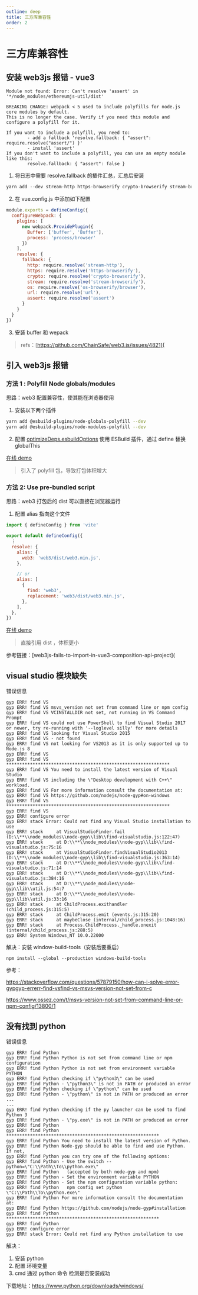 ```yaml
---
outline: deep
title: 三方库兼容性
order: 2
---
```


# 三方库兼容性

## 安装 web3js 报错 - vue3

```shell
Module not found: Error: Can't resolve 'assert' in '*/node_modules/ethereumjs-util/dist'

BREAKING CHANGE: webpack < 5 used to include polyfills for node.js core modules by default.
This is no longer the case. Verify if you need this module and configure a polyfill for it.

If you want to include a polyfill, you need to:
        - add a fallback 'resolve.fallback: { "assert": require.resolve("assert/") }'
        - install 'assert'
If you don't want to include a polyfill, you can use an empty module like this:
        resolve.fallback: { "assert": false }
```

1. 将日志中需要 resolve.fallback 的插件汇总，汇总后安装

```javascript
yarn add --dev stream-http https-browserify crypto-browserify stream-browserify os-browserify url assert
```

2. 在 vue.config.js 中添加如下配置

```javascript
module.exports = defineConfig({
  configureWebpack: {
    plugins: [
      new webpack.ProvidePlugin({
        Buffer: ['buffer', 'Buffer'],
        process: 'process/browser'
      })
    ],
    resolve: {
      fallback: {
        http: require.resolve('stream-http'),
        https: require.resolve('https-browserify'),
        crypto: require.resolve('crypto-browserify'),
        stream: require.resolve('stream-browserify'),
        os: require.resolve('os-browserify/browser'),
        url: require.resolve('url'),
        assert: require.resolve('assert')
      }
    }
  }
})
```

3. 安装 buffer 和 wepack

> refs：[https://github.com/ChainSafe/web3.js/issues/4821](

## 引入 web3js 报错

### 方法 1 : Polyfill Node globals/modules

思路：web3 配置兼容性，使其能在浏览器使用

1. 安装以下两个插件

```bash
yarn add @esbuild-plugins/node-globals-polyfill --dev
yarn add @esbuild-plugins/node-modules-polyfill --dev
```

2. 配置 [optimizeDeps.esbuildOptions](https://vitejs.dev/config/#optimizedeps-esbuildoptions) 使用 ESBuild 插件，通过 define 替换 globalThis

[在线 demo ](https://stackblitz.com/edit/vue3-web3-demo-ffecex?file=vite.config.ts)

> 引入了 polyfill 包，导致打包体积增大

### 方法 2: Use pre-bundled script

思路：web3 打包后的 dist 可以直接在浏览器运行

1. 配置 alias 指向这个文件

```javascript
import { defineConfig } from 'vite'

export default defineConfig({
  ⋮
  resolve: {
    alias: {
      web3: 'web3/dist/web3.min.js',
    },

    // or
    alias: [
      {
        find: 'web3',
        replacement: 'web3/dist/web3.min.js',
      },
    ],
  },
})
```

[在线 demo](https://stackblitz.com/edit/vue3-web3-demo-w1lkev?file=vite.config.ts)

> 直接引用 dist ，体积更小

参考链接：[web3js-fails-to-import-in-vue3-composition-api-project](

## visual studio 模块缺失

错误信息

```shell
gyp ERR! find VS
gyp ERR! find VS msvs_version not set from command line or npm config
gyp ERR! find VS VCINSTALLDIR not set, not running in VS Command Prompt
gyp ERR! find VS could not use PowerShell to find Visual Studio 2017 or newer, try re-running with '--loglevel silly' for more details
gyp ERR! find VS looking for Visual Studio 2015
gyp ERR! find VS - not found
gyp ERR! find VS not looking for VS2013 as it is only supported up to Node.js 8
gyp ERR! find VS
gyp ERR! find VS **************************************************************
gyp ERR! find VS You need to install the latest version of Visual Studio
gyp ERR! find VS including the \"Desktop development with C++\" workload.
gyp ERR! find VS For more information consult the documentation at:
gyp ERR! find VS https://github.com/nodejs/node-gyp#on-windows
gyp ERR! find VS **************************************************************
gyp ERR! find VS
gyp ERR! configure error
gyp ERR! stack Error: Could not find any Visual Studio installation to use
gyp ERR! stack     at VisualStudioFinder.fail (D:\\**\\node_modules\\node-gyp\\lib\\find-visualstudio.js:122:47)
gyp ERR! stack     at D:\\**\\node_modules\\node-gyp\\lib\\find-visualstudio.js:75:16
gyp ERR! stack     at VisualStudioFinder.findVisualStudio2013 (D:\\**\\node_modules\\node-gyp\\lib\\find-visualstudio.js:363:14)
gyp ERR! stack     at D:\\**\\node_modules\\node-gyp\\lib\\find-visualstudio.js:71:14
gyp ERR! stack     at D:\\**\\node_modules\\node-gyp\\lib\\find-visualstudio.js:384:16
gyp ERR! stack     at D:\\**\\node_modules\\node-gyp\\lib\\util.js:54:7
gyp ERR! stack     at D:\\**\\node_modules\\node-gyp\\lib\\util.js:33:16
gyp ERR! stack     at ChildProcess.exithandler (child_process.js:315:5)
gyp ERR! stack     at ChildProcess.emit (events.js:315:20)
gyp ERR! stack     at maybeClose (internal/child_process.js:1048:16)
gyp ERR! stack     at Process.ChildProcess._handle.onexit (internal/child_process.js:288:5)
gyp ERR! System Windows_NT 10.0.22000
```

解决：安装 window-build-tools（安装后要重启）

```shell
npm install --global --production windows-build-tools
```

参考：

https://stackoverflow.com/questions/57879150/how-can-i-solve-error-gypgyp-errerr-find-vsfind-vs-msvs-version-not-set-from-c

https://www.ossez.com/t/msvs-version-not-set-from-command-line-or-npm-config/13800/1

## 没有找到 python

错误信息

```shell
gyp ERR! find Python
gyp ERR! find Python Python is not set from command line or npm configuration
gyp ERR! find Python Python is not set from environment variable PYTHON
gyp ERR! find Python checking if \"python3\" can be used
gyp ERR! find Python - \"python3\" is not in PATH or produced an error
gyp ERR! find Python checking if \"python\" can be used
gyp ERR! find Python - \"python\" is not in PATH or produced an error
...
...
gyp ERR! find Python checking if the py launcher can be used to find Python 3
gyp ERR! find Python - \"py.exe\" is not in PATH or produced an error
gyp ERR! find Python
gyp ERR! find Python **********************************************************
gyp ERR! find Python You need to install the latest version of Python.
gyp ERR! find Python Node-gyp should be able to find and use Python. If not,
gyp ERR! find Python you can try one of the following options:
gyp ERR! find Python - Use the switch --python=\"C:\\Path\\To\\python.exe\"
gyp ERR! find Python   (accepted by both node-gyp and npm)
gyp ERR! find Python - Set the environment variable PYTHON
gyp ERR! find Python - Set the npm configuration variable python:
gyp ERR! find Python   npm config set python \"C:\\Path\\To\\python.exe\"
gyp ERR! find Python For more information consult the documentation at:
gyp ERR! find Python https://github.com/nodejs/node-gyp#installation
gyp ERR! find Python **********************************************************
gyp ERR! find Python
gyp ERR! configure error
gyp ERR! stack Error: Could not find any Python installation to use
```

解决：

1. 安装 python
2. 配置 环境变量
3. cmd 通过 python 命令 检测是否安装成功

下载地址：https://www.python.org/downloads/windows/
